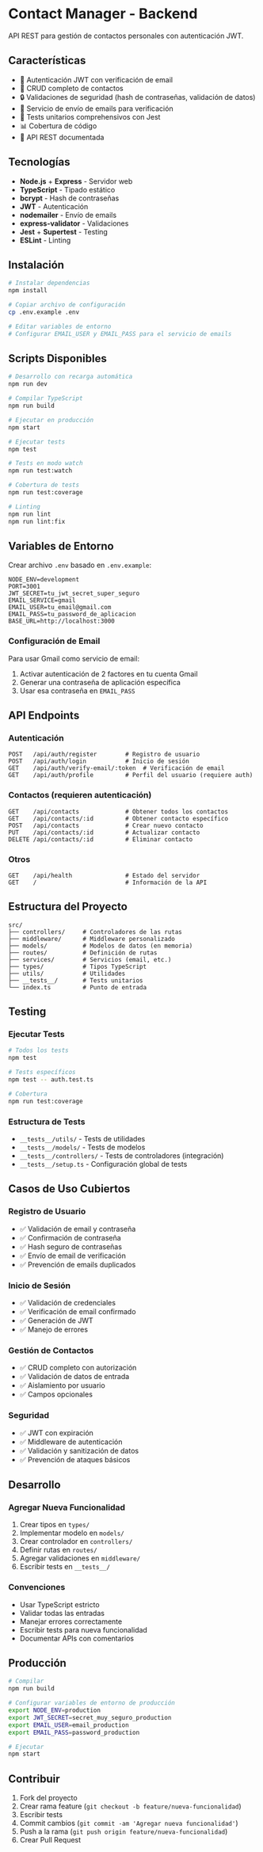 # Contact Manager - Backend

API REST para gestión de contactos personales con autenticación JWT.

## Características

- 🔐 Autenticación JWT con verificación de email
- 📝 CRUD completo de contactos
- 🔒 Validaciones de seguridad (hash de contraseñas, validación de datos)
- 📧 Servicio de envío de emails para verificación
- 🧪 Tests unitarios comprehensivos con Jest
- 📊 Cobertura de código
- 🚀 API REST documentada

## Tecnologías

- **Node.js** + **Express** - Servidor web
- **TypeScript** - Tipado estático
- **bcrypt** - Hash de contraseñas
- **JWT** - Autenticación
- **nodemailer** - Envío de emails
- **express-validator** - Validaciones
- **Jest** + **Supertest** - Testing
- **ESLint** - Linting

## Instalación

```bash
# Instalar dependencias
npm install

# Copiar archivo de configuración
cp .env.example .env

# Editar variables de entorno
# Configurar EMAIL_USER y EMAIL_PASS para el servicio de emails
```

## Scripts Disponibles

```bash
# Desarrollo con recarga automática
npm run dev

# Compilar TypeScript
npm run build

# Ejecutar en producción
npm start

# Ejecutar tests
npm test

# Tests en modo watch
npm run test:watch

# Cobertura de tests
npm run test:coverage

# Linting
npm run lint
npm run lint:fix
```

## Variables de Entorno

Crear archivo `.env` basado en `.env.example`:

```env
NODE_ENV=development
PORT=3001
JWT_SECRET=tu_jwt_secret_super_seguro
EMAIL_SERVICE=gmail
EMAIL_USER=tu_email@gmail.com
EMAIL_PASS=tu_password_de_aplicacion
BASE_URL=http://localhost:3000
```

### Configuración de Email

Para usar Gmail como servicio de email:

1. Activar autenticación de 2 factores en tu cuenta Gmail
2. Generar una contraseña de aplicación específica
3. Usar esa contraseña en `EMAIL_PASS`

## API Endpoints

### Autenticación

```
POST   /api/auth/register        # Registro de usuario
POST   /api/auth/login           # Inicio de sesión
GET    /api/auth/verify-email/:token  # Verificación de email
GET    /api/auth/profile         # Perfil del usuario (requiere auth)
```

### Contactos (requieren autenticación)

```
GET    /api/contacts             # Obtener todos los contactos
GET    /api/contacts/:id         # Obtener contacto específico
POST   /api/contacts             # Crear nuevo contacto
PUT    /api/contacts/:id         # Actualizar contacto
DELETE /api/contacts/:id         # Eliminar contacto
```

### Otros

```
GET    /api/health               # Estado del servidor
GET    /                         # Información de la API
```

## Estructura del Proyecto

```
src/
├── controllers/     # Controladores de las rutas
├── middleware/      # Middleware personalizado
├── models/          # Modelos de datos (en memoria)
├── routes/          # Definición de rutas
├── services/        # Servicios (email, etc.)
├── types/           # Tipos TypeScript
├── utils/           # Utilidades
├── __tests__/       # Tests unitarios
└── index.ts         # Punto de entrada
```

## Testing

### Ejecutar Tests

```bash
# Todos los tests
npm test

# Tests específicos
npm test -- auth.test.ts

# Cobertura
npm run test:coverage
```

### Estructura de Tests

- `__tests__/utils/` - Tests de utilidades
- `__tests__/models/` - Tests de modelos
- `__tests__/controllers/` - Tests de controladores (integración)
- `__tests__/setup.ts` - Configuración global de tests

## Casos de Uso Cubiertos

### Registro de Usuario

- ✅ Validación de email y contraseña
- ✅ Confirmación de contraseña
- ✅ Hash seguro de contraseñas
- ✅ Envío de email de verificación
- ✅ Prevención de emails duplicados

### Inicio de Sesión

- ✅ Validación de credenciales
- ✅ Verificación de email confirmado
- ✅ Generación de JWT
- ✅ Manejo de errores

### Gestión de Contactos

- ✅ CRUD completo con autorización
- ✅ Validación de datos de entrada
- ✅ Aislamiento por usuario
- ✅ Campos opcionales

### Seguridad

- ✅ JWT con expiración
- ✅ Middleware de autenticación
- ✅ Validación y sanitización de datos
- ✅ Prevención de ataques básicos

## Desarrollo

### Agregar Nueva Funcionalidad

1. Crear tipos en `types/`
2. Implementar modelo en `models/`
3. Crear controlador en `controllers/`
4. Definir rutas en `routes/`
5. Agregar validaciones en `middleware/`
6. Escribir tests en `__tests__/`

### Convenciones

- Usar TypeScript estricto
- Validar todas las entradas
- Manejar errores correctamente
- Escribir tests para nueva funcionalidad
- Documentar APIs con comentarios

## Producción

```bash
# Compilar
npm run build

# Configurar variables de entorno de producción
export NODE_ENV=production
export JWT_SECRET=secret_muy_seguro_production
export EMAIL_USER=email_production
export EMAIL_PASS=password_production

# Ejecutar
npm start
```

## Contribuir

1. Fork del proyecto
2. Crear rama feature (`git checkout -b feature/nueva-funcionalidad`)
3. Escribir tests
4. Commit cambios (`git commit -am 'Agregar nueva funcionalidad'`)
5. Push a la rama (`git push origin feature/nueva-funcionalidad`)
6. Crear Pull Request
